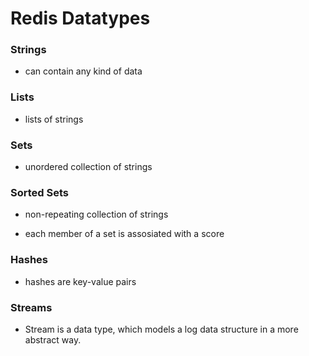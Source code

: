 # Redis Datatypes

### Strings
- can contain any kind of data

### Lists
- lists of strings

### Sets
- unordered collection of strings


### Sorted Sets
- non-repeating collection of strings

- each member of a set is assosiated with a score


### Hashes
- hashes are key-value pairs

### Streams
- Stream is a data type, which models a log data structure in a more abstract way.

#